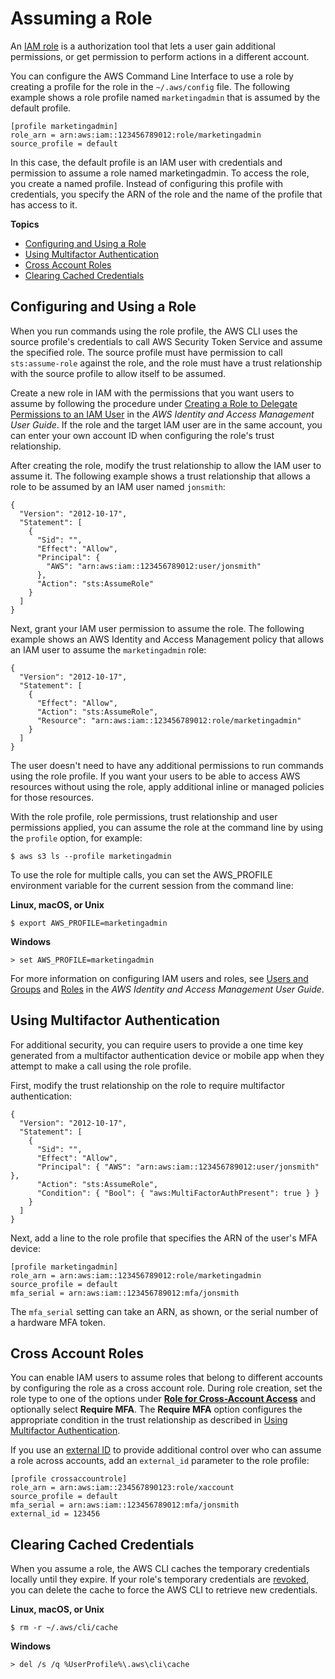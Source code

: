 # Assuming a Role<a name="cli-roles"></a>

An [IAM role](https://docs.aws.amazon.com/IAM/latest/UserGuide/id_roles.html) is a authorization tool that lets a user gain additional permissions, or get permission to perform actions in a different account\.

You can configure the AWS Command Line Interface to use a role by creating a profile for the role in the `~/.aws/config` file\. The following example shows a role profile named `marketingadmin` that is assumed by the default profile\.

```
[profile marketingadmin]
role_arn = arn:aws:iam::123456789012:role/marketingadmin
source_profile = default
```

In this case, the default profile is an IAM user with credentials and permission to assume a role named marketingadmin\. To access the role, you create a named profile\. Instead of configuring this profile with credentials, you specify the ARN of the role and the name of the profile that has access to it\.

**Topics**
+ [Configuring and Using a Role](#cli-role-prepare)
+ [Using Multifactor Authentication](#cli-roles-mfa)
+ [Cross Account Roles](#cli-roles-xaccount)
+ [Clearing Cached Credentials](#cli-roles-cache)

## Configuring and Using a Role<a name="cli-role-prepare"></a>

When you run commands using the role profile, the AWS CLI uses the source profile's credentials to call AWS Security Token Service and assume the specified role\. The source profile must have permission to call `sts:assume-role` against the role, and the role must have a trust relationship with the source profile to allow itself to be assumed\.

Create a new role in IAM with the permissions that you want users to assume by following the procedure under [ Creating a Role to Delegate Permissions to an IAM User](https://docs.aws.amazon.com/IAM/latest/UserGuide/roles-creatingrole-user.html) in the *AWS Identity and Access Management User Guide*\. If the role and the target IAM user are in the same account, you can enter your own account ID when configuring the role's trust relationship\.

After creating the role, modify the trust relationship to allow the IAM user to assume it\. The following example shows a trust relationship that allows a role to be assumed by an IAM user named `jonsmith`:

```
{
  "Version": "2012-10-17",
  "Statement": [
    {
      "Sid": "",
      "Effect": "Allow",
      "Principal": {
        "AWS": "arn:aws:iam::123456789012:user/jonsmith"
      },
      "Action": "sts:AssumeRole"
    }
  ]
}
```

Next, grant your IAM user permission to assume the role\. The following example shows an AWS Identity and Access Management policy that allows an IAM user to assume the `marketingadmin` role:

```
{
  "Version": "2012-10-17",
  "Statement": [
    {
      "Effect": "Allow",
      "Action": "sts:AssumeRole",
      "Resource": "arn:aws:iam::123456789012:role/marketingadmin"
    }
  ]
}
```

The user doesn't need to have any additional permissions to run commands using the role profile\. If you want your users to be able to access AWS resources without using the role, apply additional inline or managed policies for those resources\.

 With the role profile, role permissions, trust relationship and user permissions applied, you can assume the role at the command line by using the `profile` option, for example:

```
$ aws s3 ls --profile marketingadmin
```

To use the role for multiple calls, you can set the AWS\_PROFILE environment variable for the current session from the command line:

**Linux, macOS, or Unix**

```
$ export AWS_PROFILE=marketingadmin
```

**Windows**

```
> set AWS_PROFILE=marketingadmin
```

For more information on configuring IAM users and roles, see [ Users and Groups](https://docs.aws.amazon.com/IAM/latest/UserGuide/Using_WorkingWithGroupsAndUsers.html) and [ Roles](https://docs.aws.amazon.com/IAM/latest/UserGuide/roles-toplevel.html) in the *AWS Identity and Access Management User Guide*\.

## Using Multifactor Authentication<a name="cli-roles-mfa"></a>

For additional security, you can require users to provide a one time key generated from a multifactor authentication device or mobile app when they attempt to make a call using the role profile\.

First, modify the trust relationship on the role to require multifactor authentication:

```
{
  "Version": "2012-10-17",
  "Statement": [
    {
      "Sid": "",
      "Effect": "Allow",
      "Principal": { "AWS": "arn:aws:iam::123456789012:user/jonsmith" },
      "Action": "sts:AssumeRole",
      "Condition": { "Bool": { "aws:MultiFactorAuthPresent": true } }
    }
  ]
}
```

Next, add a line to the role profile that specifies the ARN of the user's MFA device:

```
[profile marketingadmin]
role_arn = arn:aws:iam::123456789012:role/marketingadmin
source_profile = default
mfa_serial = arn:aws:iam::123456789012:mfa/jonsmith
```

The `mfa_serial` setting can take an ARN, as shown, or the serial number of a hardware MFA token\.

## Cross Account Roles<a name="cli-roles-xaccount"></a>

You can enable IAM users to assume roles that belong to different accounts by configuring the role as a cross account role\. During role creation, set the role type to one of the options under **[Role for Cross\-Account Access](https://docs.aws.amazon.com/IAM/latest/UserGuide/id_roles_terms-and-concepts.html)** and optionally select **Require MFA**\. The **Require MFA** option configures the appropriate condition in the trust relationship as described in [Using Multifactor Authentication](#cli-roles-mfa)\.

If you use an [external ID](https://docs.aws.amazon.com/STS/latest/UsingSTS/sts-delegating-externalid.html) to provide additional control over who can assume a role across accounts, add an `external_id` parameter to the role profile: 

```
[profile crossaccountrole]
role_arn = arn:aws:iam::234567890123:role/xaccount
source_profile = default
mfa_serial = arn:aws:iam::123456789012:mfa/jonsmith
external_id = 123456
```

## Clearing Cached Credentials<a name="cli-roles-cache"></a>

When you assume a role, the AWS CLI caches the temporary credentials locally until they expire\. If your role's temporary credentials are [revoked](https://docs.aws.amazon.com/IAM/latest/UserGuide/id_roles_use_revoke-sessions.html), you can delete the cache to force the AWS CLI to retrieve new credentials\.

**Linux, macOS, or Unix**

```
$ rm -r ~/.aws/cli/cache
```

**Windows**

```
> del /s /q %UserProfile%\.aws\cli\cache
```